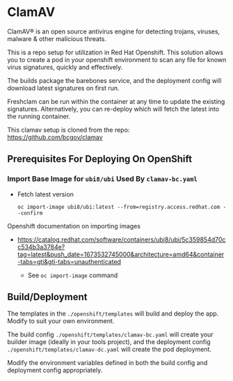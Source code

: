# ClamAV

ClamAV® is an open source antivirus engine for detecting trojans, viruses, malware & other malicious threats.

This is a repo setup for utilization in Red Hat Openshift. This solution allows you to create a pod in your openshift environment to scan any file for known virus signatures, quickly and effectively.

The builds package the barebones service, and the deployment config will download latest signatures on first run.

Freshclam can be run within the container at any time to update the existing signatures. Alternatively, you can re-deploy which will fetch the latest into the running container.

This clamav setup is cloned from the repo: https://github.com/bcgov/clamav

## Prerequisites For Deploying On OpenShift

### Import Base Image for `ubi8/ubi` Used By `clamav-bc.yaml`

- Fetch latest version

  ```
  oc import-image ubi8/ubi:latest --from=registry.access.redhat.com --confirm
  ```

Openshift documentation on importing images

- https://catalog.redhat.com/software/containers/ubi8/ubi/5c359854d70cc534b3a3784e?tag=latest&push_date=1673532745000&architecture=amd64&container-tabs=gti&gti-tabs=unauthenticated

  - See `oc import-image` command

## Build/Deployment

The templates in the `./openshift/templates` will build and deploy the app. Modify to suit your own environment.

The build config `./openshift/templates/clamav-bc.yaml` will create your builder image (ideally in your tools project), and the deployment config `./openshift/templates/clamav-dc.yaml` will create the pod deployment.

Modify the environment variables defined in both the build config and deployment config appropriately.
